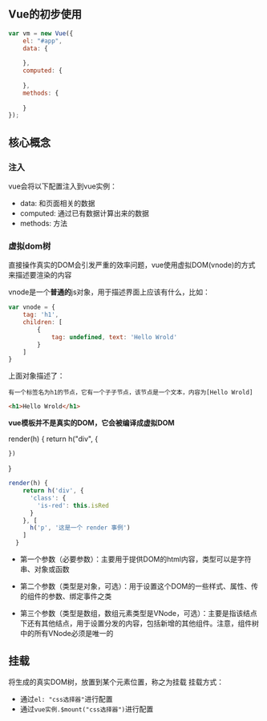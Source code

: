 ## Vue的初步使用

```js
var vm = new Vue({
    el: "#app",
    data: {
        
    },
    computed: {
        
    },
    methods: {
        
    }
});
```
## 核心概念

### 注入
vue会将以下配置注入到vue实例：
- data: 和页面相关的数据
- computed: 通过已有数据计算出来的数据
- methods: 方法

### 虚拟dom树
直接操作真实的DOM会引发严重的效率问题，vue使用虚拟DOM(vnode)的方式来描述要渲染的内容

vnode是一个**普通的**js对象，用于描述界面上应该有什么，比如：
```js
var vnode = {
    tag: 'h1',
    children: [
        {
            tag: undefined, text: 'Hello Wrold'
        }
    ]
}
```

上面对象描述了：
```
有一个标签名为h1的节点，它有一个子子节点，该节点是一个文本，内容为[Hello Wrold]
```

```html
<h1>Hello Wrold</h1>
```

**vue模板并不是真实的DOM，它会被编译成虚拟DOM**

render(h) {
    return h("div", {

    })
}
```js
render(h) {
    return h('div', {
      'class': {
        'is-red': this.isRed
      }
    }, [
      h('p', '这是一个 render 事例')
    ]
  }
```
- 第一个参数（必要参数）：主要用于提供DOM的html内容，类型可以是字符串、对象或函数

- 第二个参数（类型是对象，可选）：用于设置这个DOM的一些样式、属性、传的组件的参数、绑定事件之类

- 第三个参数（类型是数组，数组元素类型是VNode，可选）：主要是指该结点下还有其他结点，用于设置分发的内容，包括新增的其他组件。注意，组件树中的所有VNode必须是唯一的

## 挂载
将生成的真实DOM树，放置到某个元素位置，称之为挂载
挂载方式：
- 通过`el: "css选择器"`进行配置
- 通过`vue实例.$mount("css选择器")`进行配置



